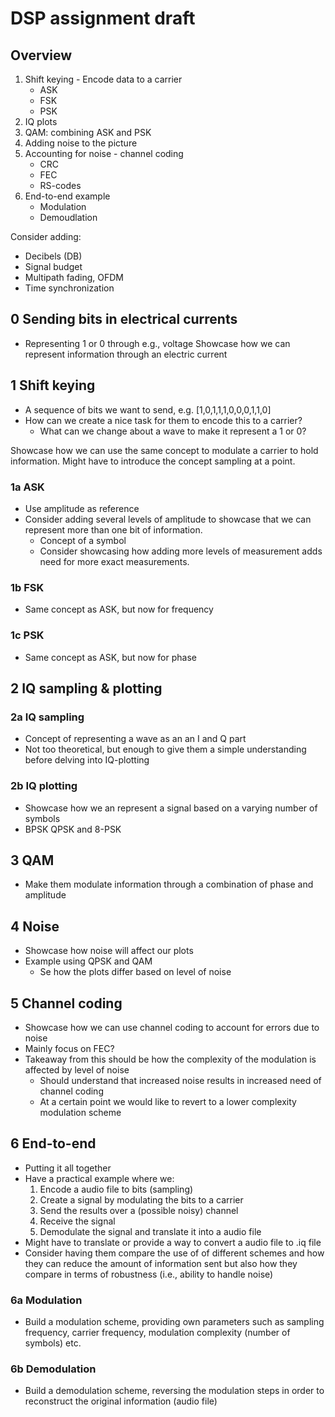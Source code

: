 # DSP assignment draft
## Overview
1. Shift keying - Encode data to a carrier 
    - ASK
    - FSK
    - PSK   
2. IQ plots
3. QAM: combining ASK and PSK
4. Adding noise to the picture
5. Accounting for noise - channel coding
    - CRC
    - FEC
    - RS-codes
6. End-to-end example
    - Modulation
    - Demoudlation 

Consider adding:
- Decibels (DB) 
- Signal budget 
- Multipath fading, OFDM
- Time synchronization 

## 0 Sending bits in electrical currents
- Representing 1 or 0 through e.g., voltage
Showcase how we can represent information through an electric current

## 1 Shift keying
- A sequence of bits we want to send, e.g. [1,0,1,1,1,0,0,0,1,1,0]
- How can we create a nice task for them to encode this to a carrier?
    - What can we change about a wave to make it represent a 1 or 0?

Showcase how we can use the same concept to modulate a carrier to hold information.
Might have to introduce the concept sampling at a point.

### 1a ASK
- Use amplitude as reference
- Consider adding several levels of amplitude to showcase that we can represent more than one bit of information.
    - Concept of a symbol
    - Consider showcasing how adding more levels of measurement adds need for more exact measurements.

### 1b FSK
- Same concept as ASK, but now for frequency

### 1c PSK
- Same concept as ASK, but now for phase

## 2 IQ sampling & plotting

### 2a IQ sampling
- Concept of representing a wave as an an I and Q part
- Not too theoretical, but enough to give them a simple understanding before delving into IQ-plotting

### 2b IQ plotting
- Showcase how we an represent a signal based on a varying number of symbols
- BPSK QPSK and 8-PSK

## 3 QAM
- Make them modulate information through a combination of phase and amplitude

## 4 Noise
- Showcase how noise will affect our plots
- Example using QPSK and QAM
    - Se how the plots differ based on level of noise

## 5 Channel coding
- Showcase how we can use channel coding to account for errors due to noise
- Mainly focus on FEC?
- Takeaway from this should be how the complexity of the modulation is affected by level of noise
    - Should understand that increased noise results in increased need of channel coding
    - At a certain point we would like to revert to a lower complexity modulation scheme

##  6 End-to-end 
- Putting it all together
- Have a practical example where we:  
    1. Encode a audio file to bits (sampling)
    2. Create a signal by modulating the bits to a carrier
    3. Send the results over a (possible noisy) channel
    4. Receive the signal
    5. Demodulate the signal and translate it into a audio file
- Might have to translate or provide a way to convert a audio file to .iq file
- Consider having them compare the use of of different schemes and how they can reduce the amount of information sent but also how they compare in terms of robustness (i.e., ability to handle noise)

### 6a Modulation
- Build a modulation scheme, providing own parameters such as sampling frequency, carrier frequency, modulation complexity (number of symbols) etc.

### 6b Demodulation
- Build a demodulation scheme, reversing the modulation steps in order to reconstruct the original information (audio file)
